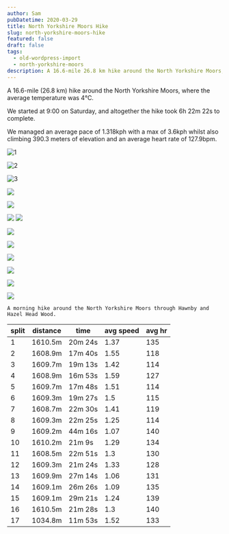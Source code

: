 ```yaml
---
author: Sam
pubDatetime: 2020-03-29
title: North Yorkshire Moors Hike
slug: north-yorkshire-moors-hike
featured: false
draft: false
tags:
  - old-wordpress-import
  - north-yorkshire-moors
description: A 16.6-mile 26.8 km hike around the North Yorkshire Moors, where the average temperature was 4℃...
---
```

A 16.6-mile (26.8 km) hike around the North Yorkshire Moors, where the average temperature was 4℃.

We started at 9:00 on Saturday, and altogether the hike took 6h 22m 22s to complete.

We managed an average pace of 1.318kph with a max of 3.6kph whilst also climbing 390.3 meters of elevation and an average heart rate of 127.9bpm.

![1](https://dgtzuqphqg23d.cloudfront.net/j9ZVI0F282wPkET7WmBd2ID86gQno0wV1E8A-ImIkLk-768x1024.jpg)

![2](https://dgtzuqphqg23d.cloudfront.net/MLb_DqwILhNX0-Ldb9GsE7GH2n1HFLTSU3uXw-xPmDY-768x1024.jpg)

![3](https://dgtzuqphqg23d.cloudfront.net/pnZq6uC0K8vMKO2DnwbxWtiTnAo1A-YzFtm1Cz3JC3I-1024x768.jpg)

![](https://dgtzuqphqg23d.cloudfront.net/_VgBJDI3x8aOaiAtQJXVx-tj31dAwiuc2Pt4QohRFsM-1024x768.jpg)

![](https://dgtzuqphqg23d.cloudfront.net/STkUZxxIAixoXds4zvIqTAnbS9cUIN5_Wq48zUCUT_c-768x1024.jpg)

![](https://dgtzuqphqg23d.cloudfront.net/Ulno_rjtqLBP2PpLr2w_qFd7C97xR4B-NrQXWWJBklc-1024x768.jpg) ![](https://dgtzuqphqg23d.cloudfront.net/wKsovLuPl2p1zbu7tEVVv5fnZPvtf0ElY1RFohOOLvA-1024x768.jpg)

![](https://dgtzuqphqg23d.cloudfront.net/rBaQEKvwpRFpir7iTPQxuznZlW6Iow4K8vIH-fWx4m4-1024x768.jpg)

![](https://dgtzuqphqg23d.cloudfront.net/UGsqTTIrE5NzBr1Bus-CGCn9F8pR822kmbRvC_SyH5I-768x1024.jpg)

![](https://dgtzuqphqg23d.cloudfront.net/0nNQO5bGBR49QtAx9xW8yt2xmi9uW3dnqIvGYjk9MTQ-1024x768.jpg)

![](https://dgtzuqphqg23d.cloudfront.net/64PRCEzvzJj-KxAR3rEPE0r6uXaA3lqDUYLQqXJF5n8-1024x768.jpg)

![](https://dgtzuqphqg23d.cloudfront.net/IAJ9VsCxX_j17blWM8YjRIEc4l4jyjhOF4pPOcj3WVc-768x1024.jpg)

![](https://dgtzuqphqg23d.cloudfront.net/6azPzkW9MJlTb20xnZjEGj2xoRwioeFZzmssSETCv_4-1024x768.jpg)

`A morning hike around the North Yorkshire Moors through Hawnby and Hazel Head Wood.`

| split | distance | time | avg speed | avg hr |
| --- | --- | --- | --- | --- |
| 1   | 1610.5m | 20m 24s | 1.37 | 135 |
| 2   | 1608.9m | 17m 40s | 1.55 | 118 |
| 3   | 1609.7m | 19m 13s | 1.42 | 114 |
| 4   | 1608.9m | 16m 53s | 1.59 | 127 |
| 5   | 1609.7m | 17m 48s | 1.51 | 114 |
| 6   | 1609.3m | 19m 27s | 1.5 | 115 |
| 7   | 1608.7m | 22m 30s | 1.41 | 119 |
| 8   | 1609.3m | 22m 25s | 1.25 | 114 |
| 9   | 1609.2m | 44m 16s | 1.07 | 140 |
| 10  | 1610.2m | 21m 9s | 1.29 | 134 |
| 11  | 1608.5m | 22m 51s | 1.3 | 130 |
| 12  | 1609.3m | 21m 24s | 1.33 | 128 |
| 13  | 1609.9m | 27m 14s | 1.06 | 131 |
| 14  | 1609.1m | 26m 26s | 1.09 | 135 |
| 15  | 1609.1m | 29m 21s | 1.24 | 139 |
| 16  | 1610.5m | 21m 28s | 1.3 | 140 |
| 17  | 1034.8m | 11m 53s | 1.52 | 133 |
